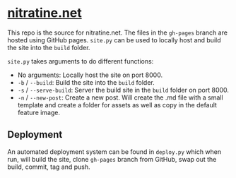# [nitratine.net](https://nitratine.net/)
This repo is the source for nitratine.net. The files in the `gh-pages` branch are hosted using GitHub pages. `site.py` can be used to locally host and build the site into the `build` folder.

`site.py` takes arguments to do different functions:
 - No arguments: Locally host the site on port 8000. 
 - `-b` / `--build`: Build the site into the `build` folder.
 - `-s` / `--serve-build`: Server the build site in the `build` folder on port 8000.
 - `-n` / `--new-post`: Create a new post. Will create the .md file with a small template and create a folder for assets as well as copy in the default feature image.
 
## Deployment
An automated deployment system can be found in `deploy.py` which when run, will build the site, clone `gh-pages` branch from GitHub, swap out the build, commit, tag and push. 
